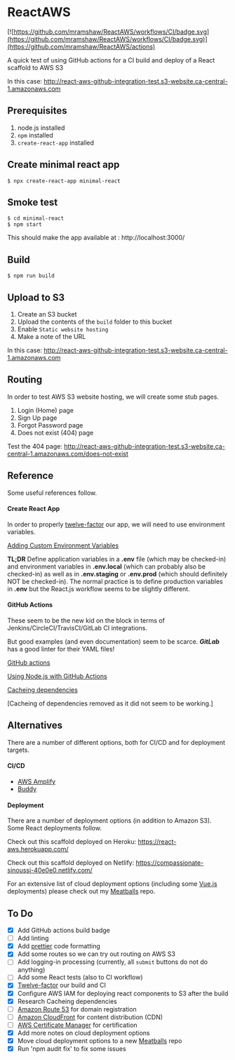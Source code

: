 # ReactAWS

[![https://github.com/mramshaw/ReactAWS/workflows/CI/badge.svg](https://github.com/mramshaw/ReactAWS/workflows/CI/badge.svg)](https://github.com/mramshaw/ReactAWS/actions)

A quick test of using GitHub actions for a CI build and deploy of a React scaffold to AWS S3

In this case: http://react-aws-github-integration-test.s3-website.ca-central-1.amazonaws.com

## Prerequisites

1. node.js installed
2. `npm` installed
3. `create-react-app` installed

## Create minimal react app

    $ npx create-react-app minimal-react

## Smoke test

    $ cd minimal-react
    $ npm start

This should make the app available at : http://localhost:3000/

## Build

    $ npm run build

## Upload to S3

1. Create an S3 bucket
2. Upload the contents of the `build` folder to this bucket
3. Enable `Static website hosting`
4. Make a note of the URL

In this case: http://react-aws-github-integration-test.s3-website.ca-central-1.amazonaws.com

## Routing

In order to test AWS S3 website hosting, we will create some stub pages.

1. Login (Home) page
2. Sign Up page 
3. Forgot Password page
4. Does not exist (404) page

Test the 404 page: http://react-aws-github-integration-test.s3-website.ca-central-1.amazonaws.com/does-not-exist

## Reference

Some useful references follow.

#### Create React App

In order to properly [twelve-factor](http://12factor.net/) our app, we will need to use environment variables.

[Adding Custom Environment Variables](http://create-react-app.dev/docs/adding-custom-environment-variables/)

__TL;DR__ Define application variables in a __.env__ file (which may be checked-in) and environment variables
in __.env.local__ (which can probably also be checked-in) as well as in __.env.staging__ or __.env.prod__ (which
should definitely NOT be checked-in). The normal practice is to define production variables in __.env__ but the
React.js workflow seems to be slightly different.

#### GitHub Actions

These seem to be the new kid on the block in terms of Jenkins/CircleCI/TravisCI/GitLab CI integrations.

But good examples (and even documentation) seem to be scarce. ___GitLab___ has a good linter for their YAML files!

[GitHub actions](http://help.github.com/en/actions/automating-your-workflow-with-github-actions/workflow-syntax-for-github-actions)

[Using Node.js with GitHub Actions](http://help.github.com/en/actions/automating-your-workflow-with-github-actions/using-nodejs-with-github-actions)

[Cacheing dependencies](http://help.github.com/en/actions/automating-your-workflow-with-github-actions/caching-dependencies-to-speed-up-workflows)

[Cacheing of dependencies removed as it did not seem to be working.]

## Alternatives

There are a number of different options, both for CI/CD and for deployment targets.

#### CI/CD

* [AWS Amplify](http://aws.amazon.com/amplify/)
* [Buddy](http://buddy.works/)

#### Deployment

There are a number of deployment options (in addition to Amazon S3). Some React deployments follow.

Check out this scaffold deployed on Heroku: https://react-aws.herokuapp.com/

Check out this scaffold deployed on Netlify: https://compassionate-sinoussi-40e0e0.netlify.com/

For an extensive list of cloud deployment options (including some [Vue.js](http://vuejs.org/) deployments)
please check out my [Meatballs](http://github.com/mramshaw/Meatballs) repo.

## To Do

- [x] Add GitHub actions build badge
- [ ] Add linting
- [x] Add [prettier](htts://prettier.io/) code formatting
- [x] Add some routes so we can try out routing on AWS S3
- [ ] Add logging-in processing (currently, all `submit` buttons do not do anything)
- [ ] Add some React tests (also to CI workflow)
- [x] [Twelve-factor](http://12factor.net/) our build and CI
- [x] Configure AWS IAM for deploying react components to S3 after the build
- [x] Research Cacheing dependencies
- [ ] [Amazon Route 53](http://aws.amazon.com/route53/) for domain registration
- [ ] [Amazon CloudFront](http://aws.amazon.com/cloudfront/) for content distribution (CDN)
- [ ] [AWS Certificate Manager](http://aws.amazon.com/certificate-manager/) for certification
- [x] Add more notes on cloud deployment options
- [x] Move cloud deployment options to a new [Meatballs](http://github.com/mramshaw/Meatballs) repo
- [x] Run 'npm audit fix' to fix some issues
